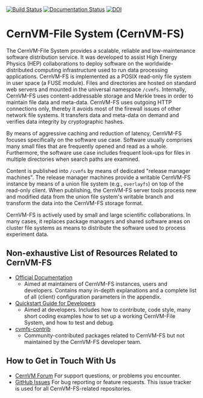 [![Build Status](https://travis-ci.org/cvmfs/cvmfs.svg?branch=devel)](https://travis-ci.org/cvmfs/cvmfs) [![Documentation Status](https://readthedocs.org/projects/cvmfs/badge/?version=latest)](http://cvmfs.readthedocs.org/en/latest/?badge=master) [![DOI](https://zenodo.org/badge/DOI/10.5281/zenodo.1010441.svg)](https://doi.org/10.5281/zenodo.1010441)

# CernVM-File System (CernVM-FS)

The CernVM-File System provides a scalable, reliable and low-maintenance
software distribution service. It was developed to assist High Energy Physics
(HEP) collaborations to deploy software on the worldwide-distributed computing
infrastructure used to run data processing applications.
CernVM-FS is implemented as a POSIX read-only file system in user space (a FUSE
module). Files and directories are hosted on standard web servers and mounted
in the universal namespace `/cvmfs`. Internally, CernVM-FS uses
content-addressable storage and Merkle trees in order to maintain file data and
meta-data. CernVM-FS uses outgoing HTTP connections only, thereby it avoids
most of the firewall issues of other network file systems. It transfers data
and meta-data on demand and verifies data integrity by cryptographic hashes.

By means of aggressive caching and reduction of latency, CernVM-FS focuses
specifically on the software use case. Software usually comprises many small
files that are frequently opened and read as a whole. Furthermore, the software
use case includes frequent look-ups for files in multiple directories when
search paths are examined.

Content is published into `/cvmfs` by means of dedicated "release manager
machines". The release manager machines provide a writable CernVM-FS instance
by means of a union file system (e.g., `overlayfs`) on top of the read-only
client. When publishing, the CernVM-FS server tools process new and modified
data from the union file system's writable branch and transform the data into
the CernVM-FS storage format.

CernVM-FS is actively used by small and large scientific collaborations. In many
cases, it replaces package managers and shared software areas on cluster file
systems as means to distribute the software used to process experiment data.

## Non-exhaustive List of Resources Related to CernVM-FS
- [Official Documentation](https://cvmfs.readthedocs.io/en/stable/)
  - Aimed at maintainers of CernVM-FS instances, users and developers. Contains
    many in-depth explanations and a complete list of all (client) configuration
    parameters in the appendix.
- [Quickstart Guide for Developers](doc/developer/10-overview.md)
  - Aimed at developers. Includes how to contribute, code style, many short
    coding examples how to set up a working CernVM-File System,
    and how to test and debug.
- [cvmfs-contrib](https://cvmfs-contrib.github.io/)
  - Community-contributed packages related to CernVM-FS but not maintained by
    the CernVM-FS developer team.
## How to Get in Touch With Us
- [CernVM Forum](https://cernvm-forum.cern.ch/) For support questions, or
  problems you encounter.
- [GitHub Issues](https://github.com/cvmfs/cvmfs/issues) For bug reporting or
  feature requests. This issue tracker is used for all CernVM-FS-related
  repositories.